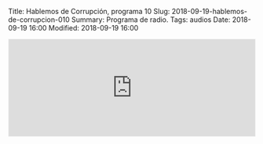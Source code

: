 Title: Hablemos de Corrupción, programa 10
Slug: 2018-09-19-hablemos-de-corrupcion-010
Summary: Programa de radio.
Tags: audios
Date: 2018-09-19 16:00
Modified: 2018-09-19 16:00


<iframe id='audio_34988397' frameborder='0' allowfullscreen='' scrolling='no' height='200' style='border:1px solid #EEE; box-sizing:border-box; width:100%;' src="https://mx.ivoox.com/es/player_ej_34988397_4_1.html?c1=ff6600"></iframe>
